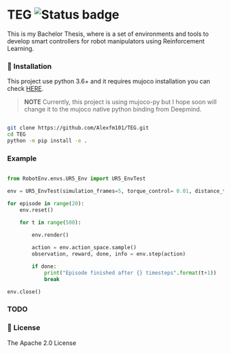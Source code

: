 # TEG ![Status badge](https://img.shields.io/badge/status-in%20progress-important)

This is my Bachelor Thesis, where is a set of environments and tools to develop
smart controllers for robot manipulators using Reinforcement Learning.

### 🚀 Installation

This project use python 3.6+ and it requires mujoco installation you can check
[HERE](https://github.com/deepmind/mujoco).

>**NOTE**
>Currently, this project is using mujoco-py but I hope soon will change it to the mujoco
>native python binding from Deepmind. 

```bash

git clone https://github.com/Alexfm101/TEG.git 
cd TEG
python -m pip install -e .

```

### Example

```python

from RobotEnv.envs.UR5_Env import UR5_EnvTest

env = UR5_EnvTest(simulation_frames=5, torque_control= 0.01, distance_threshold=0.05, gui=True)

for episode in range(20):
    env.reset()

    for t in range(500):
        
        env.render()

        action = env.action_space.sample()
        observation, reward, done, info = env.step(action)

        if done:
            print("Episode finished after {} timesteps".format(t+1))
            break

env.close()


```

### TODO



### 🧾 License

The Apache 2.0 License
 
    
